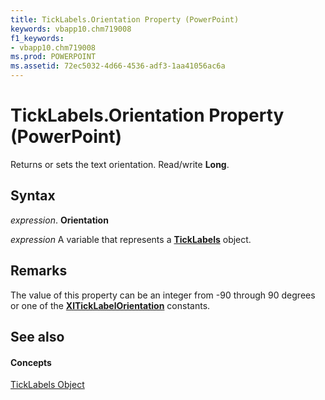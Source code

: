 ```yaml
---
title: TickLabels.Orientation Property (PowerPoint)
keywords: vbapp10.chm719008
f1_keywords:
- vbapp10.chm719008
ms.prod: POWERPOINT
ms.assetid: 72ec5032-4d66-4536-adf3-1aa41056ac6a
---
```



# TickLabels.Orientation Property (PowerPoint)

Returns or sets the text orientation. Read/write  **Long**.


## Syntax

 _expression_. **Orientation**

 _expression_ A variable that represents a **[TickLabels](ticklabels-object-powerpoint.md)** object.


## Remarks

The value of this property can be an integer from -90 through 90 degrees or one of the  **[XlTickLabelOrientation](xlticklabelorientation-enumeration-powerpoint.md)** constants.


## See also


#### Concepts


[TickLabels Object](ticklabels-object-powerpoint.md)

